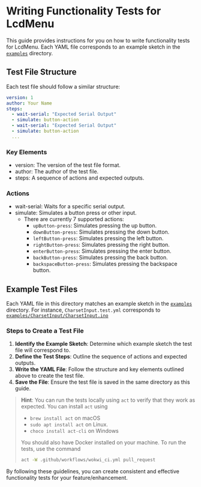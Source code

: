 # Writing Functionality Tests for LcdMenu

This guide provides instructions for you on how to write functionality tests for LcdMenu. Each YAML file corresponds to an example sketch in the [`examples`](/examples) directory.

## Test File Structure

Each test file should follow a similar structure:

```yaml
version: 1
author: Your Name
steps:
  - wait-serial: "Expected Serial Output"
  - simulate: button-action
  - wait-serial: "Expected Serial Output"
  - simulate: button-action
  ...
```

### Key Elements

- version: The version of the test file format.
- author: The author of the test file.
- steps: A sequence of actions and expected outputs.

### Actions

- wait-serial: Waits for a specific serial output.
- simulate: Simulates a button press or other input.
  - There are currently 7 supported actions:
    - `upButton-press`: Simulates pressing the up button.
    - `downButton-press`: Simulates pressing the down button.
    - `leftButton-press`: Simulates pressing the left button.
    - `rightButton-press`: Simulates pressing the right button.
    - `enterButton-press`: Simulates pressing the enter button.
    - `backButton-press`: Simulates pressing the back button.
    - `backspaceButton-press`: Simulates pressing the backspace button.

## Example Test Files

Each YAML file in this directory matches an example sketch in the [`examples`](/examples) directory. For instance, `CharsetInput.test.yml` corresponds to [`examples/CharsetInput/CharsetInput.ino`](/examples/CharsetInput/CharsetInput.ino)

### Steps to Create a Test File

1. **Identify the Example Sketch**: Determine which example sketch the test file will correspond to.
1. **Define the Test Steps**: Outline the sequence of actions and expected outputs.
1. **Write the YAML File**: Follow the structure and key elements outlined above to create the test file.
1. **Save the File**: Ensure the test file is saved in the same directory as this guide.

> **Hint**: You can run the tests locally using `act` to verify that they work as expected.
> You can install `act` using
>
> - `brew install act` on macOS
> - `sudo apt install act` on Linux.
> - `choco install act-cli` on Windows
>
> You should also have Docker installed on your machine.
> To run the tests, use the command
>
> ```bash
> act -W .github/workflows/wokwi_ci.yml pull_request
> ```

By following these guidelines, you can create consistent and effective functionality tests for your feature/enhancement.
